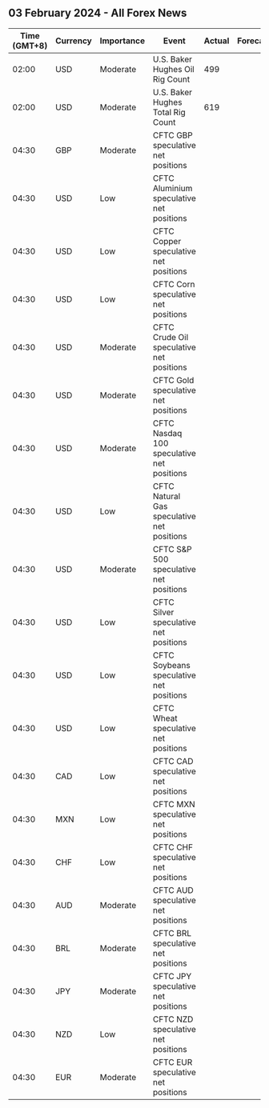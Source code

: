 ## 03 February 2024 - All Forex News

| Time (GMT+8) | Currency | Importance | Event | Actual | Forecast | Previous |
|------|----------|------------|-------|--------|----------|----------|
| 02:00 | USD | Moderate | U.S. Baker Hughes Oil Rig Count | 499 |  | 499 |
| 02:00 | USD | Moderate | U.S. Baker Hughes Total Rig Count | 619 |  | 621 |
| 04:30 | GBP | Moderate | CFTC GBP speculative net positions |  |  | 31.4K |
| 04:30 | USD | Low | CFTC Aluminium speculative net positions |  |  | 4.3K |
| 04:30 | USD | Low | CFTC Copper speculative net positions |  |  | -29.9K |
| 04:30 | USD | Low | CFTC Corn speculative net positions |  |  | -219.2K |
| 04:30 | USD | Moderate | CFTC Crude Oil speculative net positions |  |  | 184.0K |
| 04:30 | USD | Moderate | CFTC Gold speculative net positions |  |  | 169.5K |
| 04:30 | USD | Moderate | CFTC Nasdaq 100 speculative net positions |  |  | 33.0K |
| 04:30 | USD | Low | CFTC Natural Gas speculative net positions |  |  | -80.6K |
| 04:30 | USD | Moderate | CFTC S&P 500 speculative net positions |  |  | -189.5K |
| 04:30 | USD | Low | CFTC Silver speculative net positions |  |  | 17.7K |
| 04:30 | USD | Low | CFTC Soybeans speculative net positions |  |  | -106.0K |
| 04:30 | USD | Low | CFTC Wheat speculative net positions |  |  | -42.8K |
| 04:30 | CAD | Low | CFTC CAD speculative net positions |  |  | -8.5K |
| 04:30 | MXN | Low | CFTC MXN speculative net positions |  |  | 75.1K |
| 04:30 | CHF | Low | CFTC CHF speculative net positions |  |  | -5.2K |
| 04:30 | AUD | Moderate | CFTC AUD speculative net positions |  |  | -54.1K |
| 04:30 | BRL | Moderate | CFTC BRL speculative net positions |  |  | 23.8K |
| 04:30 | JPY | Moderate | CFTC JPY speculative net positions |  |  | -70.6K |
| 04:30 | NZD | Low | CFTC NZD speculative net positions |  |  | -1.7K |
| 04:30 | EUR | Moderate | CFTC EUR speculative net positions |  |  | 88.3K |
